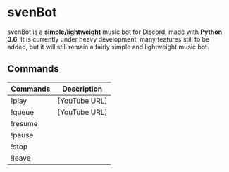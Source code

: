 # svenBot

svenBot is a **simple/lightweight** music bot for Discord, made with **Python 3.6**.
It is currently under heavy development, many features still to be added, 
but it will still remain a fairly simple and lightweight music bot.

## Commands
| Commands          | Description           |
| ----------------- | --------------------- |
| !play             | [YouTube URL]         |
| !queue            | [YouTube URL]         |
| !resume           |                       |
| !pause            |                       |
| !stop             |                       |
| !leave            |                       |